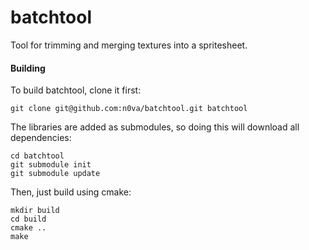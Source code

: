 # batchtool
Tool for trimming and merging textures into a spritesheet.

#### Building
To build batchtool, clone it first:
```
git clone git@github.com:n0va/batchtool.git batchtool
```

The libraries are added as submodules, so doing this will download all dependencies:
```
cd batchtool
git submodule init
git submodule update
```

Then, just build using cmake:
```
mkdir build
cd build
cmake ..
make
```
